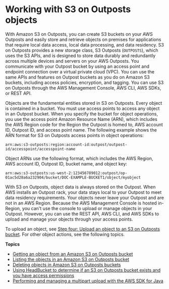 # Working with S3 on Outposts objects<a name="S3OutpostsWorkingObjects"></a>

With Amazon S3 on Outposts, you can create S3 buckets on your AWS Outposts and easily store and retrieve objects on premises for applications that require local data access, local data processing, and data residency\. S3 on Outposts provides a new storage class, S3 Outposts \(`OUTPOSTS`\), which uses the S3 APIs, and is designed to store data durably and redundantly across multiple devices and servers on your AWS Outposts\. You communicate with your Outpost bucket by using an access point and endpoint connection over a virtual private cloud \(VPC\)\. You can use the same APIs and features on Outpost buckets as you do on Amazon S3 buckets, including access policies, encryption, and tagging\. You can use S3 on Outposts through the AWS Management Console, AWS CLI, AWS SDKs, or REST API\. 

Objects are the fundamental entities stored in S3 on Outposts\. Every object is contained in a bucket\. You must use access points to access any object in an Outpost bucket\. When you specify the bucket for object operations, you use the access point Amazon Resource Name \(ARN\), which includes the AWS Region code for the Region the Outpost is homed to, AWS account ID, Outpost ID, and access point name\. The following example shows the ARN format for S3 on Outposts access points in object operations:

```
arn:aws:s3-outposts:region:account-id:outpost/outpost-id/accesspoint/accesspoint-name
```

Object ARNs use the following format, which includes the AWS Region, AWS account ID, Outpost ID, bucket name, and object key:

```
arn:aws:s3-outposts:us-west-2:123456789012:​outpost/op-01ac5d28a6a232904/bucket/DOC-EXAMPLE-BUCKET1/object/myobject
```

With S3 on Outposts, object data is always stored on the Outpost\. When AWS installs an Outpost rack, your data stays local to your Outpost to meet data residency requirements\. Your objects never leave your Outpost and are not in an AWS Region\. Because the AWS Management Console is hosted in\-Region, you can't use the console to upload or manage objects in your Outpost\. However, you can use the REST API, AWS CLI, and AWS SDKs to upload and manage your objects through your access points\.

To upload an object, see [Step four: Upload an object to an S3 on Outposts bucket](S3OutpostsGSCLIJava.md#S3OutpostsUploadObjects)\. For other object actions, see the following topics\.

**Topics**
+ [Getting an object from an Amazon S3 on Outposts bucket](S3OutpostsGetObject.md)
+ [Listing the objects in an Amazon S3 on Outposts bucket](S3OutpostsListObjects.md)
+ [Deleting objects in Amazon S3 on Outposts buckets](S3OutpostsDeleteObject.md)
+ [Using HeadBucket to determine if an S3 on Outposts bucket exists and you have access permissions](S3OutpostsHeadBucket.md)
+ [Performing and managing a multipart upload with the AWS SDK for Java](S3OutpostsJavaExamples.md)